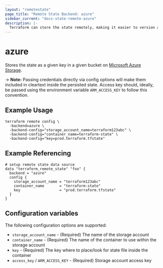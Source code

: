 ```yaml
---
layout: "remotestate"
page_title: "Remote State Backend: azure"
sidebar_current: "docs-state-remote-azure"
description: |-
  Terraform can store the state remotely, making it easier to version and work with in a team.
---
```


# azure

Stores the state as a given key in a given bucket on [Microsoft Azure Storage](https://azure.microsoft.com/en-us/documentation/articles/storage-introduction/).

-> **Note:** Passing credentials directly via config options will
make them included in cleartext inside the persisted state.
Access key should, ideally, be passed using the environment variable
`ARM_ACCESS_KEY` to follow this convention.

## Example Usage


```
terraform remote config \
  -backend=azure \
  -backend-config="storage_account_name=terraform123abc" \
  -backend-config="container_name=terraform-state" \
  -backend-config="key=prod.terraform.tfstate"
```

## Example Referencing

```hcl
# setup remote state data source
data "terraform_remote_state" "foo" {
  backend = "azure"
  config {
    storage_account_name = "terraform123abc"
    container_name       = "terraform-state"
    key                  = "prod.terraform.tfstate"
  }
}
```

## Configuration variables

The following configuration options are supported:

 * `storage_account_name` - (Required) The name of the storage account
 * `container_name` - (Required) The name of the container to use within the storage account
 * `key` - (Required) The key where to place/look for state file inside the container
 * `access_key` / `ARM_ACCESS_KEY` - (Required) Storage account access key
